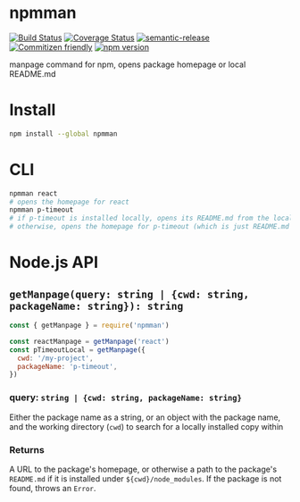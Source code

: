 # npmman

[![Build Status](https://travis-ci.org/jedwards1211/npmman.svg?branch=master)](https://travis-ci.org/jedwards1211/npmman)
[![Coverage Status](https://codecov.io/gh/jedwards1211/npmman/branch/master/graph/badge.svg)](https://codecov.io/gh/jedwards1211/npmman)
[![semantic-release](https://img.shields.io/badge/%20%20%F0%9F%93%A6%F0%9F%9A%80-semantic--release-e10079.svg)](https://github.com/semantic-release/semantic-release)
[![Commitizen friendly](https://img.shields.io/badge/commitizen-friendly-brightgreen.svg)](http://commitizen.github.io/cz-cli/)
[![npm version](https://badge.fury.io/js/npmman.svg)](https://badge.fury.io/js/npmman)

manpage command for npm, opens package homepage or local README.md

# Install

```sh
npm install --global npmman
```

# CLI

```sh
npmman react
# opens the homepage for react
npmman p-timeout
# if p-timeout is installed locally, opens its README.md from the local copy.
# otherwise, opens the homepage for p-timeout (which is just README.md on GitHub)
```

# Node.js API

## `getManpage(query: string | {cwd: string, packageName: string}): string`

```js
const { getManpage } = require('npmman')

const reactManpage = getManpage('react')
const pTimeoutLocal = getManpage({
  cwd: '/my-project',
  packageName: 'p-timeout',
})
```

### query: `string | {cwd: string, packageName: string}`

Either the package name as a string, or an object with the package name, and
the working directory (`cwd`) to search for a locally installed copy within

### Returns

A URL to the package's homepage, or otherwise a path to the package's
`README.md` if it is installed under `${cwd}/node_modules`. If the package is
not found, throws an `Error`.
